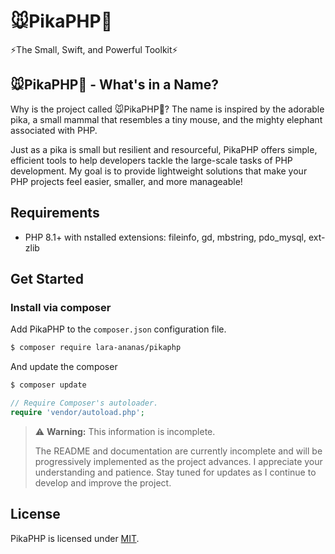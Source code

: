 # 🐭PikaPHP🐘
⚡️The Small, Swift, and Powerful Toolkit⚡️

## 🐭PikaPHP🐘 - What's in a Name?

Why is the project called 🐭PikaPHP🐘? The name is inspired by the adorable pika, a small mammal that resembles a tiny mouse, and the mighty elephant associated with PHP.

Just as a pika is small but resilient and resourceful, PikaPHP offers simple, efficient tools to help developers tackle the large-scale tasks of PHP development. My goal is to provide lightweight solutions that make your PHP projects feel easier, smaller, and more manageable!

## Requirements

- PHP 8.1+ with nstalled extensions: fileinfo, gd, mbstring, pdo_mysql, ext-zlib

## Get Started

### Install via composer

Add PikaPHP to the `composer.json` configuration file.
```bash
$ composer require lara-ananas/pikaphp
```

And update the composer
```bash
$ composer update
```

```php
// Require Composer's autoloader.
require 'vendor/autoload.php';
```

> ⚠️ **Warning:** This information is incomplete.
>
> The README and documentation are currently incomplete and will be progressively implemented as the project advances. I appreciate your understanding and patience. Stay tuned for updates as I continue to develop and improve the project.


## License
PikaPHP is licensed under [MIT](https://github.com/lara-ananas/PikaPHP/blob/main/LICENSE).
